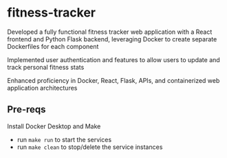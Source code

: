 # fitness-tracker

Developed a fully functional fitness tracker web application with a React frontend and Python Flask backend, leveraging Docker to create separate Dockerfiles for each component

Implemented user authentication and features to allow users to update and track personal fitness stats

Enhanced proficiency in Docker, React, Flask, APIs, and containerized web application architectures

## Pre-reqs

Install Docker Desktop and Make

- run `make run` to start the services
- run `make clean` to stop/delete the service instances